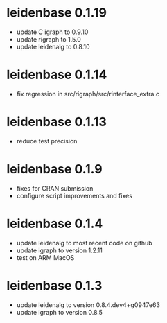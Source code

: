 # leidenbase 0.1.19

* update C igraph to 0.9.10
* update rigraph to 1.5.0
* update leidenalg to 0.8.10

# leidenbase 0.1.14

* fix regression in src/rigraph/src/rinterface_extra.c


# leidenbase 0.1.13

* reduce test precision


# leidenbase 0.1.9

* fixes for CRAN submission
* configure script improvements and fixes


# leidenbase 0.1.4

* update leidenalg to most recent code on github
* update igraph to version 1.2.11
* test on ARM MacOS


# leidenbase 0.1.3

* update leidenalg to version 0.8.4.dev4+g0947e63
* update igraph to version 0.8.5
